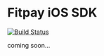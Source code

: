  # Fitpay iOS SDK

[![Build Status](https://travis-ci.com/fitpay/fitpay-ios-sdk.svg?token=fkRqgp9ZXCymFu5Lx6RD&branch=master)](https://travis-ci.com/fitpay/fitpay-ios-sdk)

coming soon...
